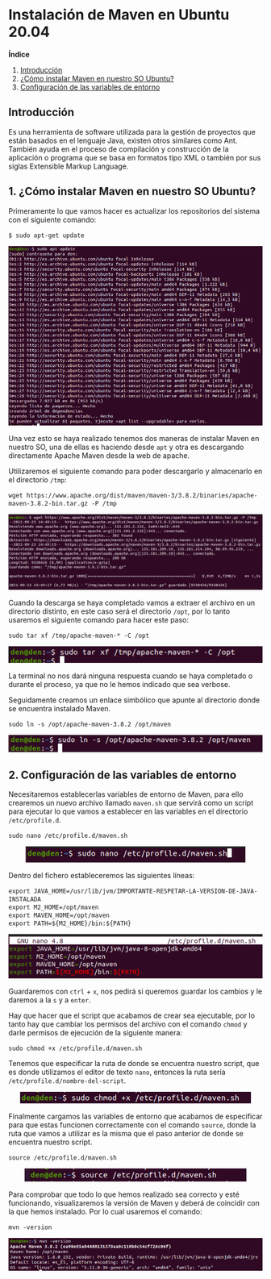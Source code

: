# Instalación de Maven en Ubuntu 20.04
**Índice**

1. [Introducción](#1)
2. [¿Cómo instalar Maven en nuestro SO Ubuntu?](#2)
3. [Configuración de las variables de entorno](#3)

## Introducción<a name="1"></a>

Es una herramienta de software utilizada para la gestión de proyectos que están basados en el lenguaje Java, existen otros similares como Ant. También ayuda en el proceso de compilación y construcción de la aplicación o programa que se basa en formatos tipo XML o también por sus siglas Extensible Markup Language.

## 1. ¿Cómo instalar Maven en nuestro SO Ubuntu?<a name="2"></a>
Primeramente lo que vamos hacer es actualizar los repositorios del sistema con el siguiente comando:
```
$ sudo apt-get update
```
<div align="center">
 
![](./img/1.png)
 
</div>

Una vez esto se haya realizado tenemos dos maneras de instalar Maven en nuestro SO, una de ellas es haciendo desde `apt` y otra es descargando directamente Apache Maven desde la web de apache.

Utilizaremos el siguiente comando para poder descargarlo y almacenarlo en el directorio `/tmp`:

```
wget https://www.apache.org/dist/maven/maven-3/3.8.2/binaries/apache-maven-3.8.2-bin.tar.gz -P /tmp
```
<div align="center">
 
![](./img/2.png)
 
</div>

Cuando la descarga se haya completado vamos a extraer el archivo en un directorio distinto, en este caso será el directorio `/opt`, por lo tanto usaremos el siguiente comando para hacer este paso:

```
sudo tar xf /tmp/apache-maven-* -C /opt
```
<div align="center">
 
![](./img/3.png)
 
</div>

La terminal no nos dará ninguna respuesta cuando se haya completado o durante el proceso, ya que no le hemos indicado que sea verbose.

Seguidamente creamos un enlace simbólico que apunte al directorio donde se encuentra instalado Maven.

```
sudo ln -s /opt/apache-maven-3.8.2 /opt/maven
```
<div align="center">
 
![](./img/4.png)
 
</div>

## 2. Configuración de las variables de entorno<a name="3"></a>

Necesitaremos establecerlas variables de entorno de Maven, para ello crearemos un nuevo archivo llamado `maven.sh` que servirá como un script para ejecutar lo que vamos a establecer en las variables en el directorio `/etc/profile.d`.

```
sudo nano /etc/profile.d/maven.sh
```
<div align="center">
 
![](./img/5.png)
 
</div>

Dentro del fichero estableceremos las siguientes líneas:

```
export JAVA_HOME=/usr/lib/jvm/IMPORTANTE-RESPETAR-LA-VERSION-DE-JAVA-INSTALADA
export M2_HOME=/opt/maven
export MAVEN_HOME=/opt/maven
export PATH=${M2_HOME}/bin:${PATH}
```
<div align="center">
 
![](./img/6.png)
 
</div>

Guardaremos con `ctrl` + `x`, nos pedirá si queremos guardar los cambios y le daremos a la `s` y a `enter`.

Hay que hacer que el script que acabamos de crear sea ejecutable, por lo tanto hay que cambiar los permisos del archivo con el comando `chmod` y darle permisos de ejecución de la siguiente manera:

```
sudo chmod +x /etc/profile.d/maven.sh
```

Tenemos que especificar la ruta de donde se encuentra nuestro script, que es donde utilizamos el editor de texto `nano`, entonces la ruta sería `/etc/profile.d/nombre-del-script`.

<div align="center">
 
![](./img/7.png)
 
</div>

Finalmente cargamos las variables de entorno que acabamos de especificar para que estas funcionen correctamente con el comando `source`, donde la ruta que vamos a utilizar es la misma que el paso anterior de donde se encuentra nuestro script.

```
source /etc/profile.d/maven.sh
```

<div align="center">
 
![](./img/8.png)
 
</div>

Para comprobar que todo lo que hemos realizado sea correcto y esté funcionando, visualizaremos la versión de Maven y deberá de coincidir con la que hemos instalado. Por lo cual usaremos el comando:

```
mvn -version
```

<div align="center">
 
![](./img/9.png)
 
</div>
